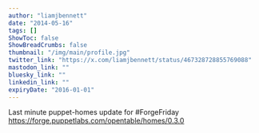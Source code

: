 ```yaml
---
author: "liamjbennett"
date: "2014-05-16"
tags: []
ShowToc: false
ShowBreadCrumbs: false
thumbnail: "/img/main/profile.jpg"
twitter_link: "https://x.com/liamjbennett/status/467328728855769088"
mastodon_link: ""
bluesky_link: ""
linkedin_link: ""
expiryDate: "2016-01-01"
---
```


Last minute puppet-homes update for #ForgeFriday https://forge.puppetlabs.com/opentable/homes/0.3.0

